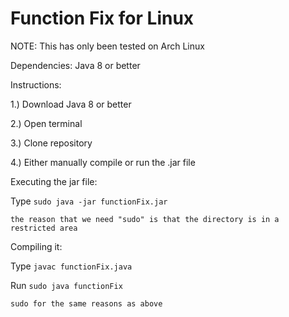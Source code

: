 # Function Fix for Linux
NOTE: This has only been tested on Arch Linux

Dependencies:
Java 8 or better

Instructions:

1.) Download Java 8 or better

2.) Open terminal

3.) Clone repository

4.) Either manually compile or run the .jar file

Executing the jar file:

Type `sudo java -jar functionFix.jar`

    the reason that we need "sudo" is that the directory is in a restricted area

Compiling it:

Type `javac functionFix.java`

Run `sudo java functionFix`

    sudo for the same reasons as above